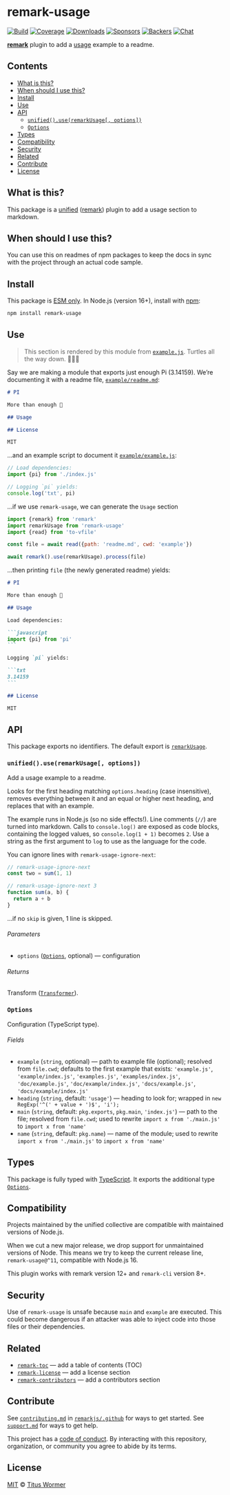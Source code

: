# remark-usage

[![Build][build-badge]][build]
[![Coverage][coverage-badge]][coverage]
[![Downloads][downloads-badge]][downloads]
[![Sponsors][sponsors-badge]][collective]
[![Backers][backers-badge]][collective]
[![Chat][chat-badge]][chat]

**[remark][]** plugin to add a [usage][section-use] example to a readme.

## Contents

*   [What is this?](#what-is-this)
*   [When should I use this?](#when-should-i-use-this)
*   [Install](#install)
*   [Use](#use)
*   [API](#api)
    *   [`unified().use(remarkUsage[, options])`](#unifieduseremarkusage-options)
    *   [`Options`](#options)
*   [Types](#types)
*   [Compatibility](#compatibility)
*   [Security](#security)
*   [Related](#related)
*   [Contribute](#contribute)
*   [License](#license)

## What is this?

This package is a [unified][] ([remark][]) plugin to add a usage section to
markdown.

## When should I use this?

You can use this on readmes of npm packages to keep the docs in sync with the
project through an actual code sample.

## Install

This package is [ESM only][esm].
In Node.js (version 16+), install with [npm][]:

```sh
npm install remark-usage
```

## Use

> This section is rendered by this module from [`example.js`](example.js).
> Turtles all the way down.  🐢🐢🐢

Say we are making a module that exports just enough Pi (3.14159).
We’re documenting it with a readme file, [`example/readme.md`](./example/readme.md):

```markdown
# PI

More than enough 🍰

## Usage

## License

MIT
```

…and an example script to document it [`example/example.js`](./example/example.js):

```js
// Load dependencies:
import {pi} from './index.js'

// Logging `pi` yields:
console.log('txt', pi)
```

…if we use `remark-usage`, we can generate the `Usage` section

```javascript
import {remark} from 'remark'
import remarkUsage from 'remark-usage'
import {read} from 'to-vfile'

const file = await read({path: 'readme.md', cwd: 'example'})

await remark().use(remarkUsage).process(file)
```

…then printing `file` (the newly generated readme) yields:

````markdown
# PI

More than enough 🍰

## Usage

Load dependencies:

```javascript
import {pi} from 'pi'
```

Logging `pi` yields:

```txt
3.14159
```

## License

MIT
````

## API

This package exports no identifiers.
The default export is [`remarkUsage`][api-remark-usage].

### `unified().use(remarkUsage[, options])`

Add a usage example to a readme.

Looks for the first heading matching `options.heading` (case insensitive),
removes everything between it and an equal or higher next heading, and replaces
that with an example.

The example runs in Node.js (so no side effects!).
Line comments (`//`) are turned into markdown.
Calls to `console.log()` are exposed as code blocks, containing the logged
values, so `console.log(1 + 1)` becomes `2`.
Use a string as the first argument to `log` to use as the language for the code.

You can ignore lines with `remark-usage-ignore-next`:

```js
// remark-usage-ignore-next
const two = sum(1, 1)

// remark-usage-ignore-next 3
function sum(a, b) {
  return a + b
}
```

…if no `skip` is given, 1 line is skipped.

###### Parameters

*   `options` ([`Options`][api-options], optional)
    — configuration

###### Returns

Transform ([`Transformer`][unified-transformer]).

### `Options`

Configuration (TypeScript type).

###### Fields

*   `example` (`string`, optional)
    — path to example file (optional);
    resolved from `file.cwd`;
    defaults to the first example that exists: `'example.js'`,
    `'example/index.js'`, `'examples.js'`, `'examples/index.js'`,
    `'doc/example.js'`, `'doc/example/index.js'`, `'docs/example.js'`,
    `'docs/example/index.js'`
*   `heading` (`string`, default: `'usage'`)
    — heading to look for;
    wrapped in `new RegExp('^(' + value + ')$', 'i');`
*   `main` (`string`, default: `pkg.exports`, `pkg.main`, `'index.js'`)
    — path to the file;
    resolved from `file.cwd`;
    used to rewrite `import x from './main.js'` to `import x from 'name'`
*   `name` (`string`, default: `pkg.name`)
    — name of the module;
    used to rewrite `import x from './main.js'` to `import x from 'name'`

## Types

This package is fully typed with [TypeScript][].
It exports the additional type [`Options`][api-options].

## Compatibility

Projects maintained by the unified collective are compatible with maintained
versions of Node.js.

When we cut a new major release, we drop support for unmaintained versions of
Node.
This means we try to keep the current release line, `remark-usage@^11`,
compatible with Node.js 16.

This plugin works with remark version 12+ and `remark-cli` version 8+.

## Security

Use of `remark-usage` is unsafe because `main` and `example` are executed.
This could become dangerous if an attacker was able to inject code into those
files or their dependencies.

## Related

*   [`remark-toc`](https://github.com/remarkjs/remark-toc)
    — add a table of contents (TOC)
*   [`remark-license`](https://github.com/remarkjs/remark-license)
    — add a license section
*   [`remark-contributors`](https://github.com/remarkjs/remark-contributors)
    — add a contributors section

## Contribute

See [`contributing.md`][contributing] in [`remarkjs/.github`][health] for ways
to get started.
See [`support.md`][support] for ways to get help.

This project has a [code of conduct][coc].
By interacting with this repository, organization, or community you agree to
abide by its terms.

## License

[MIT][license] © [Titus Wormer][author]

<!-- Definitions -->

[build-badge]: https://github.com/remarkjs/remark-usage/workflows/main/badge.svg

[build]: https://github.com/remarkjs/remark-usage/actions

[coverage-badge]: https://img.shields.io/codecov/c/github/remarkjs/remark-usage.svg

[coverage]: https://codecov.io/github/remarkjs/remark-usage

[downloads-badge]: https://img.shields.io/npm/dm/remark-usage.svg

[downloads]: https://www.npmjs.com/package/remark-usage

[sponsors-badge]: https://opencollective.com/unified/sponsors/badge.svg

[backers-badge]: https://opencollective.com/unified/backers/badge.svg

[collective]: https://opencollective.com/unified

[chat-badge]: https://img.shields.io/badge/chat-discussions-success.svg

[chat]: https://github.com/remarkjs/remark/discussions

[npm]: https://docs.npmjs.com/cli/install

[esm]: https://gist.github.com/sindresorhus/a39789f98801d908bbc7ff3ecc99d99c

[health]: https://github.com/remarkjs/.github

[contributing]: https://github.com/remarkjs/.github/blob/main/contributing.md

[support]: https://github.com/remarkjs/.github/blob/main/support.md

[coc]: https://github.com/remarkjs/.github/blob/main/code-of-conduct.md

[license]: license

[author]: https://wooorm.com

[remark]: https://github.com/remarkjs/remark

[typescript]: https://www.typescriptlang.org

[unified]: https://github.com/unifiedjs/unified

[unified-transformer]: https://github.com/unifiedjs/unified#transformer

[section-use]: #use

[api-options]: #options

[api-remark-usage]: #unifieduseremarkusage-options
